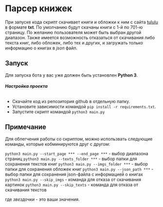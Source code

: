 #  Парсер книжек #

При запуске кода скрипт скачивает книги и обложки к ним с сайта [tululu](https://tululu.org/) в формате __txt__. По умолчанию будут скачаны книги с 1-й по 701-ю страницу. По желанию пользователя может быть выбран другой диапазон. Также имеется возможность отказаться от скачивания либо текста книг, либо обложек, либо тех и других, и загружать только информацию о книгах в _json_ файл.

## Запуск

Для запуска бота у вас уже должен быть установлен __Python 3__.

###### **Настройка проекта**
- Скачайте код из репозитория github в отдельную папку.
- Установите зависимости командой `pip install -r requirements.txt`.
- Запустите скрипт командой `python3 main.py` 

## Примечание

Для облегчения работы со скриптом, можно использвать следующие команды, которые кобминируются друг с другом:

`python3 main.py --start_page *** --end_page ***` - выбор диапазона страниц
`python3 main.py --texts_folder ***` - выбор папки для сохранения текстов книг
`python3 main.py --imgs_folder ***` - выбор папки для сохранения обложек книг
`python3 main.py --json_path ***` - выбор папки для сохранения json-файла с информацией о книгах
`python3 main.py --skip_imgs` - команда для отказа от скачивания картинок
`python3 main.py --skip_texts` - команда для отказа от скачивания текстов

где _звездочки_ - это ваши значения.
